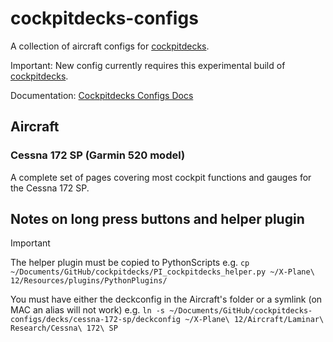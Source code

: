 # cockpitdecks-configs
A collection of aircraft configs for [cockpitdecks](https://github.com/devleaks/cockpitdecks).

Important: New config currently requires this experimental build of [cockpitdecks](https://github.com/dlicudi/cockpitdecks).

Documentation: [Cockpitdecks Configs Docs](http://dlicudi.github.io/cockpitdecks-configs/)

## Aircraft

### Cessna 172 SP (Garmin 520 model)
A complete set of pages covering most cockpit functions and gauges for the Cessna 172 SP.

## Notes on long press buttons and helper plugin

> [!IMPORTANT]
> The helper plugin must be copied to PythonScripts e.g.
> `cp ~/Documents/GitHub/cockpitdecks/PI_cockpitdecks_helper.py ~/X-Plane\ 12/Resources/plugins/PythonPlugins/`
>
> You must have either the deckconfig in the Aircraft's folder or a symlink (on MAC an alias will not work) e.g.
> `ln -s ~/Documents/GitHub/cockpitdecks-configs/decks/cessna-172-sp/deckconfig ~/X-Plane\ 12/Aircraft/Laminar\ Research/Cessna\ 172\ SP`

